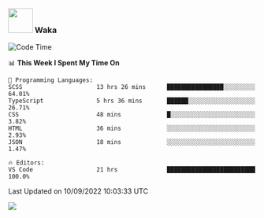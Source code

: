 ### <img src="https://media.giphy.com/media/VgCDAzcKvsR6OM0uWg/giphy.gif" width="50"> Waka

  <!--START_SECTION:waka-->
![Code Time](http://img.shields.io/badge/Code%20Time-844%20hrs%2040%20mins-blue)

📊 **This Week I Spent My Time On** 

```text
💬 Programming Languages: 
SCSS                     13 hrs 26 mins      ████████████████░░░░░░░░░   64.01% 
TypeScript               5 hrs 36 mins       ██████░░░░░░░░░░░░░░░░░░░   26.71% 
CSS                      48 mins             █░░░░░░░░░░░░░░░░░░░░░░░░   3.82% 
HTML                     36 mins             ░░░░░░░░░░░░░░░░░░░░░░░░░   2.93% 
JSON                     18 mins             ░░░░░░░░░░░░░░░░░░░░░░░░░   1.47%

🔥 Editors: 
VS Code                  21 hrs              █████████████████████████   100.0%

```


 Last Updated on 10/09/2022 10:03:33 UTC
<!--END_SECTION:waka-->

<img src="https://github-readme-stats-gilt-tau.vercel.app/api/top-langs/?username=pinto-hub&layout=compact&theme=dracula" />
